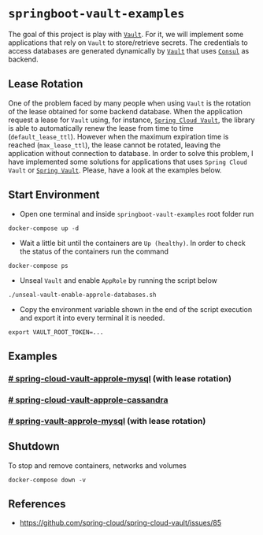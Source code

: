 # `springboot-vault-examples`

The goal of this project is play with [`Vault`](https://www.vaultproject.io). For it, we will implement some
applications that rely on `Vault` to store/retrieve secrets. The credentials to access databases are generated
dynamically by [`Vault`](https://www.vaultproject.io) that uses [`Consul`](https://www.consul.io) as backend.

## Lease Rotation

One of the problem faced by many people when using `Vault` is the rotation of the lease obtained for some backend database.
When the application request a lease for `Vault` using, for instance, [`Spring Cloud Vault`](https://cloud.spring.io/spring-cloud-vault/spring-cloud-vault.html),
the library is able to automatically renew the lease from time to time (`default_lease_ttl`). However when
the maximum expiration time is reached (`max_lease_ttl`), the lease cannot be rotated, leaving the application
without connection to database. In order to solve this problem, I have implemented some solutions for applications
that uses `Spring Cloud Vault` or [`Spring Vault`](https://docs.spring.io/spring-vault/docs/2.1.3.RELEASE/reference/html/#_document_structure).
Please, have a look at the examples below.  

## Start Environment

- Open one terminal and inside `springboot-vault-examples` root folder run
```
docker-compose up -d
```

- Wait a little bit until the containers are `Up (healthy)`. In order to check the status of the containers run the command
```
docker-compose ps
```

- Unseal `Vault` and enable `AppRole` by running the script below
```
./unseal-vault-enable-approle-databases.sh
```

- Copy the environment variable shown in the end of the script execution and export it into every terminal it is needed.
```
export VAULT_ROOT_TOKEN=...
```

## Examples

### [# spring-cloud-vault-approle-mysql](https://github.com/ivangfr/springboot-vault-examples/tree/master/spring-cloud-vault-approle-mysql) **(with lease rotation)**

### [# spring-cloud-vault-approle-cassandra](https://github.com/ivangfr/springboot-vault-examples/tree/master/spring-cloud-vault-approle-cassandra)

### [# spring-vault-approle-mysql](https://github.com/ivangfr/springboot-vault-examples/tree/master/spring-vault-approle-mysql) **(with lease rotation)**

## Shutdown

To stop and remove containers, networks and volumes
```
docker-compose down -v
```

## References

- https://github.com/spring-cloud/spring-cloud-vault/issues/85
